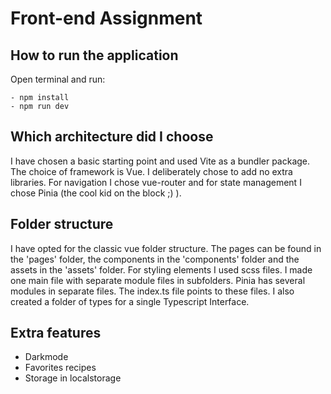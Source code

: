 # Front-end Assignment

## How to run the application

Open terminal and run:

```
- npm install
- npm run dev
```

## Which architecture did I choose

I have chosen a basic starting point and used Vite as a bundler package. The choice of framework is Vue. I deliberately chose to add no extra libraries. For navigation I chose vue-router and for state management I chose Pinia (the cool kid on the block ;) ).

## Folder structure

I have opted for the classic vue folder structure. The pages can be found in the 'pages' folder, the components in the 'components' folder and the assets in the 'assets' folder. For styling elements I used scss files. I made one main file with separate module files in subfolders. Pinia has several modules in separate files. The index.ts file points to these files. I also created a folder of types for a single Typescript Interface.

## Extra features

- Darkmode
- Favorites recipes
- Storage in localstorage
